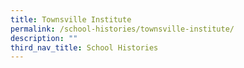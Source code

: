 ```yaml
---
title: Townsville Institute
permalink: /school-histories/townsville-institute/
description: ""
third_nav_title: School Histories
---
```


